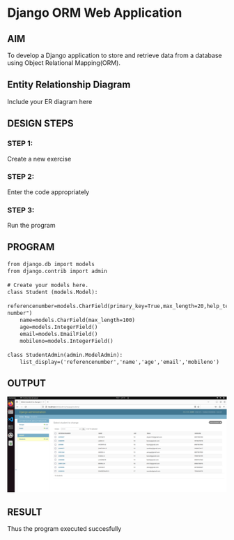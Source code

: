 # Django ORM Web Application

## AIM
To develop a Django application to store and retrieve data from a database using Object Relational Mapping(ORM).

## Entity Relationship Diagram

Include your ER diagram here

## DESIGN STEPS

### STEP 1:
Create a new exercise

### STEP 2:
Enter the code appropriately
### STEP 3:

Run the program

## PROGRAM
```
from django.db import models
from django.contrib import admin

# Create your models here.
class Student (models.Model):
    referencenumber=models.CharField(primary_key=True,max_length=20,help_text="reference number")
    name=models.CharField(max_length=100)
    age=models.IntegerField()
    email=models.EmailField()
    mobileno=models.IntegerField()

class StudentAdmin(admin.ModelAdmin):
    list_display=('referencenumber','name','age','email','mobileno')

```

## OUTPUT

![SERVEROUTPUT](./23005263orm.png)


## RESULT
Thus the program executed succesfully
